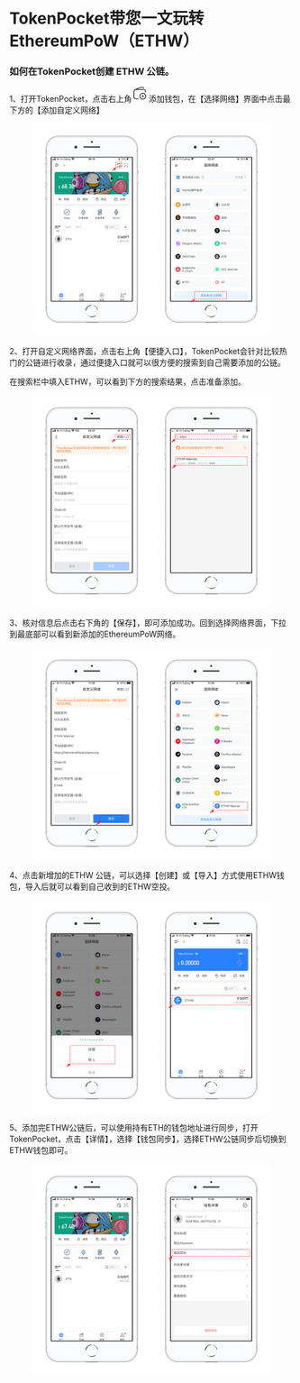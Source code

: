 # TokenPocket带您一文玩转EthereumPoW（ETHW）

### 如何在TokenPocket创建 ETHW 公链。

1、打开TokenPocket，点击右上角![](<../../.gitbook/assets/image (22).png>)添加钱包，在【选择网络】界面中点击最下方的【添加自定义网络】

<figure><img src="../../.gitbook/assets/1 (6) (1).png" alt=""><figcaption></figcaption></figure>

2、打开自定义网络界面，点击右上角【便捷入口】，TokenPocket会针对比较热门的公链进行收录，通过便捷入口就可以很方便的搜索到自己需要添加的公链。

在搜索栏中填入ETHW，可以看到下方的搜索结果，点击准备添加。

<figure><img src="../../.gitbook/assets/2 (31).png" alt=""><figcaption></figcaption></figure>

3、核对信息后点击右下角的【保存】，即可添加成功。回到选择网络界面，下拉到最底部可以看到新添加的EthereumPoW网络。

<figure><img src="../../.gitbook/assets/3 (26).png" alt=""><figcaption></figcaption></figure>

4、点击新增加的ETHW 公链，可以选择【创建】或【导入】方式使用ETHW钱包，导入后就可以看到自己收到的ETHW空投。

<figure><img src="../../.gitbook/assets/4 (18).png" alt=""><figcaption></figcaption></figure>

5、添加完ETHW公链后，可以使用持有ETH的钱包地址进行同步，打开TokenPocket，点击【详情】，选择【钱包同步】，选择ETHW公链同步后切换到ETHW钱包即可。

<figure><img src="../../.gitbook/assets/1e97f355db839fa9939135b57f7a4a1.png" alt=""><figcaption></figcaption></figure>
